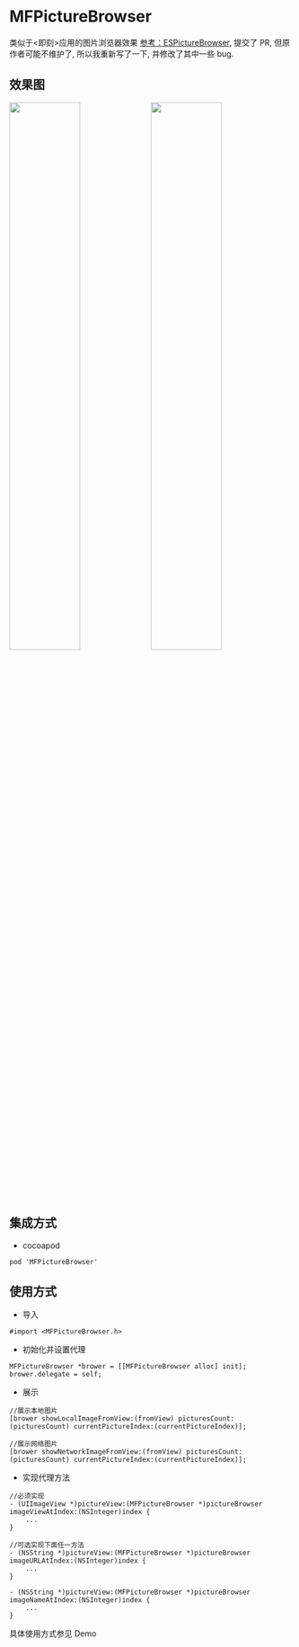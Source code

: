 # MFPictureBrowser

类似于<即刻>应用的图片浏览器效果
[参考：ESPictureBrowser](https://github.com/EnjoySR/ESPictureBrowser), 提交了 PR, 但原作者可能不维护了, 所以我重新写了一下, 并修改了其中一些 bug.

## 效果图

<img src="https://github.com/GodzzZZZ/MFPictureBrowser/blob/master/Snapshot/3.gif" width="50%"/><img src="https://github.com/GodzzZZZ/MFPictureBrowser/blob/master/Snapshot/4.gif" width="50%"/>

## 集成方式
- cocoapod

```
pod 'MFPictureBrowser'
```

## 使用方式
- 导入

```objc
#import <MFPictureBrowser.h>
```

- 初始化并设置代理

```objc
MFPictureBrowser *brower = [[MFPictureBrowser alloc] init];
brower.delegate = self;
```
- 展示

```objc
//展示本地图片
[brower showLocalImageFromView:(fromView) picturesCount:(picturesCount) currentPictureIndex:(currentPictureIndex)];

//展示网络图片
[brower showNetworkImageFromView:(fromView) picturesCount:(picturesCount) currentPictureIndex:(currentPictureIndex)];
```

- 实现代理方法

```objc
//必须实现
- (UIImageView *)pictureView:(MFPictureBrowser *)pictureBrowser imageViewAtIndex:(NSInteger)index {
    ...
}

//可选实现下面任一方法
- (NSString *)pictureView:(MFPictureBrowser *)pictureBrowser imageURLAtIndex:(NSInteger)index {
    ...
}

- (NSString *)pictureView:(MFPictureBrowser *)pictureBrowser imageNameAtIndex:(NSInteger)index {
    ...
}
```

具体使用方式参见 Demo

